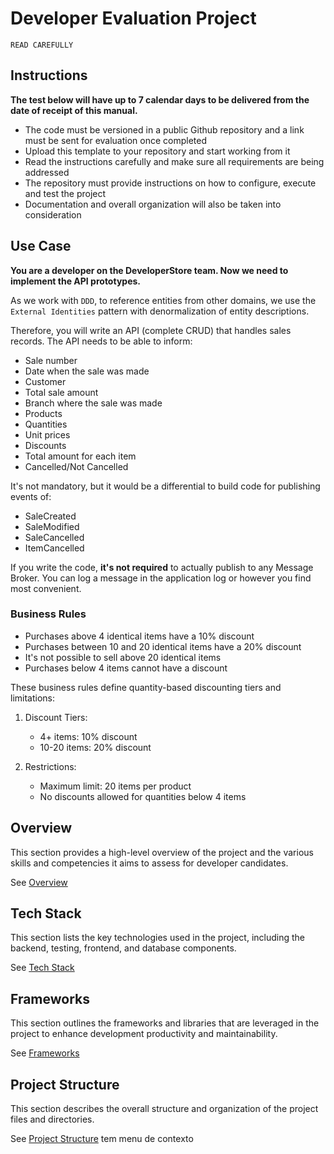 # Developer Evaluation Project
 
`READ CAREFULLY`
 
## Instructions
**The test below will have up to 7 calendar days to be delivered from the date of receipt of this manual.**
 
- The code must be versioned in a public Github repository and a link must be sent for evaluation once completed
- Upload this template to your repository and start working from it
- Read the instructions carefully and make sure all requirements are being addressed
- The repository must provide instructions on how to configure, execute and test the project
- Documentation and overall organization will also be taken into consideration
 
## Use Case
**You are a developer on the DeveloperStore team. Now we need to implement the API prototypes.**
 
As we work with `DDD`, to reference entities from other domains, we use the `External Identities` pattern with denormalization of entity descriptions.
 
Therefore, you will write an API (complete CRUD) that handles sales records. The API needs to be able to inform:
 
* Sale number
* Date when the sale was made
* Customer
* Total sale amount
* Branch where the sale was made
* Products
* Quantities
* Unit prices
* Discounts
* Total amount for each item
* Cancelled/Not Cancelled
 
It's not mandatory, but it would be a differential to build code for publishing events of:
* SaleCreated
* SaleModified
* SaleCancelled
* ItemCancelled
 
If you write the code, **it's not required** to actually publish to any Message Broker. You can log a message in the application log or however you find most convenient.
 
### Business Rules
 
* Purchases above 4 identical items have a 10% discount
* Purchases between 10 and 20 identical items have a 20% discount
* It's not possible to sell above 20 identical items
* Purchases below 4 items cannot have a discount
 
These business rules define quantity-based discounting tiers and limitations:
 
1. Discount Tiers:
   - 4+ items: 10% discount
   - 10-20 items: 20% discount
 
2. Restrictions:
   - Maximum limit: 20 items per product
   - No discounts allowed for quantities below 4 items
 
## Overview
This section provides a high-level overview of the project and the various skills and competencies it aims to assess for developer candidates.
 
See [Overview](/.doc/overview.md)
 
## Tech Stack
This section lists the key technologies used in the project, including the backend, testing, frontend, and database components.
 
See [Tech Stack](/.doc/tech-stack.md)
 
## Frameworks
This section outlines the frameworks and libraries that are leveraged in the project to enhance development productivity and maintainability.
 
See [Frameworks](/.doc/frameworks.md)
 
<!--
## API Structure
This section includes links to the detailed documentation for the different API resources:
- [API General](./docs/general-api.md)
- [Products API](/.doc/products-api.md)
- [Carts API](/.doc/carts-api.md)
- [Users API](/.doc/users-api.md)
- [Auth API](/.doc/auth-api.md)
-->
 
## Project Structure
This section describes the overall structure and organization of the project files and directories.
 
See [Project Structure](/.doc/project-structure.md)
tem menu de contexto